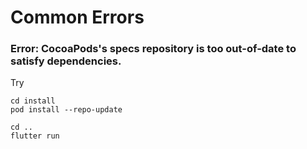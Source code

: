 # Common Errors

### Error: CocoaPods's specs repository is too out-of-date to satisfy dependencies.

Try 
```
cd install
pod install --repo-update

cd ..
flutter run
```